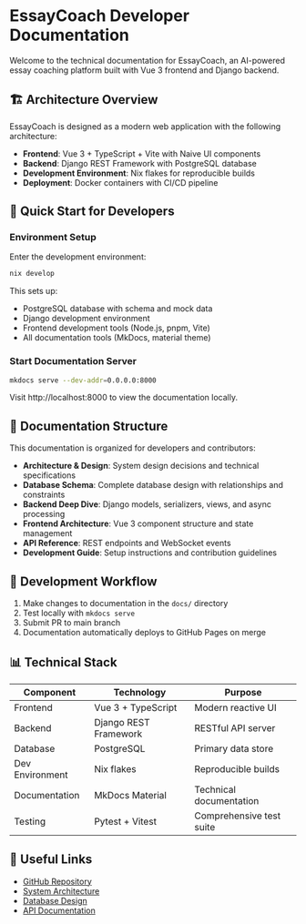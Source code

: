 # EssayCoach Developer Documentation

Welcome to the technical documentation for EssayCoach, an AI-powered essay coaching platform built with Vue 3 frontend and Django backend.

## 🏗️ Architecture Overview

EssayCoach is designed as a modern web application with the following architecture:

- **Frontend**: Vue 3 + TypeScript + Vite with Naive UI components
- **Backend**: Django REST Framework with PostgreSQL database
- **Development Environment**: Nix flakes for reproducible builds
- **Deployment**: Docker containers with CI/CD pipeline

## 🚀 Quick Start for Developers

### Environment Setup
Enter the development environment:
```bash
nix develop
```

This sets up:
- PostgreSQL database with schema and mock data
- Django development environment
- Frontend development tools (Node.js, pnpm, Vite)
- All documentation tools (MkDocs, material theme)

### Start Documentation Server
```bash
mkdocs serve --dev-addr=0.0.0.0:8000
```
Visit http://localhost:8000 to view the documentation locally.

## 📁 Documentation Structure

This documentation is organized for developers and contributors:

- **Architecture & Design**: System design decisions and technical specifications
- **Database Schema**: Complete database design with relationships and constraints
- **Backend Deep Dive**: Django models, serializers, views, and async processing
- **Frontend Architecture**: Vue 3 component structure and state management
- **API Reference**: REST endpoints and WebSocket events
- **Development Guide**: Setup instructions and contribution guidelines

## 🔄 Development Workflow

1. Make changes to documentation in the `docs/` directory
2. Test locally with `mkdocs serve`
3. Submit PR to main branch
4. Documentation automatically deploys to GitHub Pages on merge

## 📊 Technical Stack

| Component | Technology | Purpose |
|-----------|------------|---------|
| Frontend | Vue 3 + TypeScript | Modern reactive UI |
| Backend | Django REST Framework | RESTful API server |
| Database | PostgreSQL | Primary data store |
| Dev Environment | Nix flakes | Reproducible builds |
| Documentation | MkDocs Material | Technical documentation |
| Testing | Pytest + Vitest | Comprehensive test suite |

## 🔗 Useful Links

- [GitHub Repository](https://github.com/your-org/EssayCoach)
- [System Architecture](architecture/system-architecture.md)
- [Database Design](database/schema-overview.md)
- [API Documentation](api/rest-endpoints.md)